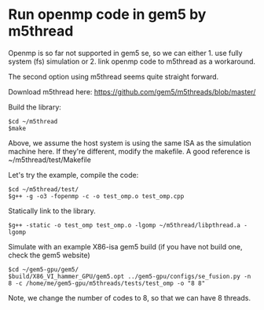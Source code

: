 # Run openmp code in gem5 by m5thread 

Openmp is so far not supported in gem5 se, so we can either 1. use fully system (fs) simulation or 2. link openmp code to m5thread as a workaround.

The second option using m5thread seems quite straight forward. 

Download m5thread here: https://github.com/gem5/m5threads/blob/master/

Build the library:

    $cd ~/m5thread
    $make
    
Above, we assume the host system is using the same ISA as the simulation machine here. If they're different, modify the makefile. A good reference is ~/m5thread/test/Makefile  

Let's try the example, compile the code:

    $cd ~/m5thread/test/
    $g++ -g -o3 -fopenmp -c -o test_omp.o test_omp.cpp
    
Statically link to the library.

    $g++ -static -o test_omp test_omp.o -lgomp ~/m5thread/libpthread.a -lgomp

Simulate with an example X86-isa gem5 build (if you have not build one, check the gem5 website)

    $cd ~/gem5-gpu/gem5/
    $build/X86_VI_hammer_GPU/gem5.opt ../gem5-gpu/configs/se_fusion.py -n 8 -c /home/me/gem5-gpu/m5threads/tests/test_omp -o "8 8"

Note, we change the number of codes to 8, so that we can have 8 threads. 
